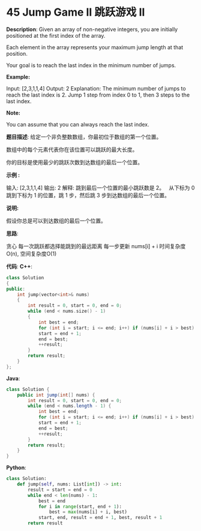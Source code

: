 # 45 Jump Game II 跳跃游戏 II

__Description__:
Given an array of non-negative integers, you are initially positioned at the first index of the array.

Each element in the array represents your maximum jump length at that position.

Your goal is to reach the last index in the minimum number of jumps.

__Example:__

Input: [2,3,1,1,4]
Output: 2
Explanation: The minimum number of jumps to reach the last index is 2.
    Jump 1 step from index 0 to 1, then 3 steps to the last index.

__Note:__

You can assume that you can always reach the last index.

__题目描述__:
给定一个非负整数数组，你最初位于数组的第一个位置。

数组中的每个元素代表你在该位置可以跳跃的最大长度。

你的目标是使用最少的跳跃次数到达数组的最后一个位置。

__示例 :__

输入: [2,3,1,1,4]
输出: 2
解释: 跳到最后一个位置的最小跳跃数是 2。
     从下标为 0 跳到下标为 1 的位置，跳 1 步，然后跳 3 步到达数组的最后一个位置。

__说明:__

假设你总是可以到达数组的最后一个位置。

__思路__:

贪心
每一次跳跃都选择能跳到的最远距离
每一步更新 nums[i] + i
时间复杂度O(n), 空间复杂度O(1)

__代码__:
__C++__:

```C++
class Solution 
{
public:
    int jump(vector<int>& nums) 
    {
        int result = 0, start = 0, end = 0;
        while (end < nums.size() - 1)
        {
            int best = end;
            for (int i = start; i <= end; i++) if (nums[i] + i > best) best = nums[i] + i;
            start = end + 1;
            end = best;
            ++result;
        }
        return result;
    }
};
```

__Java__:

```Java
class Solution {
    public int jump(int[] nums) {
        int result = 0, start = 0, end = 0;
        while (end < nums.length - 1) {
            int best = end;
            for (int i = start; i <= end; i++) if (nums[i] + i > best) best = nums[i] + i;
            start = end + 1;
            end = best;
            ++result;
        }
        return result;
    }
}
```

__Python__:

```Python
class Solution:
    def jump(self, nums: List[int]) -> int:
        result = start = end = 0
        while end < len(nums) - 1:
            best = end
            for i in range(start, end + 1):
                best = max(nums[i] + i, best)
            start, end, result = end + 1, best, result + 1
        return result
```
